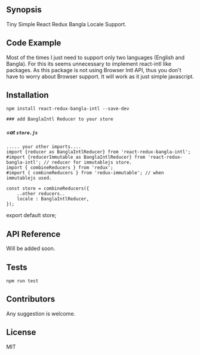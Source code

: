 ## Synopsis

Tiny Simple React Redux Bangla Locale Support.

## Code Example

Most of the times I just need to support only two languages (English and Bangla). For this its seems unnecessary to implement
react-intl like packages. As this package is not using Browser Intl API, thus you don't have to worry about Browser support.
It will work as it just simple javascript.

## Installation

`npm install react-redux-bangla-intl --save-dev`

    ### add BanglaIntl Reducer to your store
##### =at `store.js`
```
..... your other imports....
import {reducer as BanglaIntlReducer} from 'react-redux-bangla-intl';
#import {reducerImmutable as BanglaIntlReducer} from 'react-redux-bangla-intl'; // reducer for immutablejs store.
import { combineReducers } from 'redux';
#import { combineReducers } from 'redux-immutable'; // when immutablejs used.
```

```
const store = combineReducers({
    ..other reducers..
    locale : BanglaIntlReducer,
});
```

export default store;

## API Reference

Will be added soon.

## Tests

`npm run test`

## Contributors

Any suggestion is welcome.

## License

MIT
